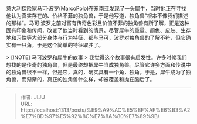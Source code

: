 # 


意大利探险家马可·波罗(MarcoPolo)在东南亚发现了一头犀牛，当时他正在寻找他认为真实存在的、价格不菲的独角兽，于是他写道，独角兽“根本不像我们描述的那样”。马可·波罗之前对富有传奇色彩且价值不菲的独角兽有所了解，正是这种固有印象和传闻，改变了他当时看到的情景。尽管犀牛的重量、颜色、皮肤、生存地和习性等大部分身体与行为特征、都与马可，波罗对独角兽的了解不符，但它确实有一只角，于是这个简单的特征取胜了。


&gt; [!NOTE] 马可波罗和犀牛的故事
&gt; 我觉得这个故事很有启发性。许多时候我们想找的是传奇的独角兽，但是最终却把犀牛当成独角兽。尽管它许多方面和传说中的独角兽很不一样，但是它，真的，确实具有一个角，独角。于是，犀牛成为了独角兽，而渐渐的，真正的独角兽什么样，却被覆盖和抛在脑后了。


---

> 作者: JIJU  
> URL: http://localhost:1313/posts/%E9%A9%AC%E5%8F%AF%E6%B3%A2%E7%BD%97%E5%92%8C%E7%8A%80%E7%89%9B/  

